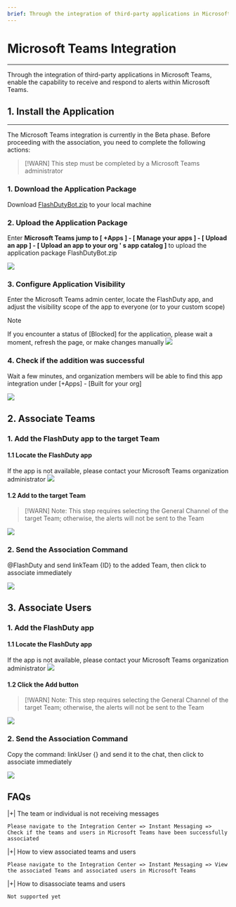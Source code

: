 ```yaml
---
brief: Through the integration of third-party applications in Microsoft Teams, enable the capability to receive and respond to alerts within Microsoft Teams
---
```


# Microsoft Teams Integration

---

Through the integration of third-party applications in Microsoft Teams, enable the capability to receive and respond to alerts within Microsoft Teams.
## 1. Install the Application
---

The Microsoft Teams integration is currently in the Beta phase. Before proceeding with the association, you need to complete the following actions:

> [!WARN]
> This step must be completed by a Microsoft Teams administrator

### 1. Download the Application Package
Download [FlashDutyBot.zip](https://fcpub-1301667576.cos.ap-nanjing.myqcloud.com/flashduty/integration/microsoft-teams/FlashDutyBot.zip) to your local machine

### 2. Upload the Application Package
Enter **Microsoft Teams jump to [ +Apps ] - [ Manage your apps ] - [ Upload an app ] - [ Upload an app to your org ' s app catalog ]** to upload the application package FlashDutyBot.zip


![](https://fcdoc.github.io/img/4H1BjgL-F76QJ7e_BvGHE9JSdClYYtFcqgibEjjaeeM.avif)

### 3. Configure Application Visibility
Enter the Microsoft Teams admin center, locate the FlashDuty app, and adjust the visibility scope of the app to everyone (or to your custom scope)

> [!NOTE]
> If you encounter a status of [Blocked] for the application, please wait a moment, refresh the page, or make changes manually
![](https://fcdoc.github.io/img/jNLXwWgaj5dxyxxgtyWjdSjJIF4XJpq1x4cBSQ4eAb4.avif)

### 4. Check if the addition was successful
Wait a few minutes, and organization members will be able to find this app integration under [+Apps] - [Built for your org]

![](https://fcdoc.github.io/img/mDDLIqPv8lNm_zqQrh9qHQZc3SCtgyARuN5wDaODyEs.avif)

## 2. Associate Teams

### 1. Add the FlashDuty app to the target Team

#### 1.1 Locate the FlashDuty app
If the app is not available, please contact your Microsoft Teams organization administrator
![](https://fcdoc.github.io/img/mDDLIqPv8lNm_zqQrh9qHQZc3SCtgyARuN5wDaODyEs.avif)

#### 1.2 Add to the target Team
> [!WARN]
> Note: This step requires selecting the General Channel of the target Team; otherwise, the alerts will not be sent to the Team

![](https://fcdoc.github.io/img/yGkKFnJa_bt0FwUNfYNz_HoaDD7RbQUnrm2vuSGceW0.avif)

### 2. Send the Association Command
@FlashDuty and send linkTeam {ID} to the added Team, then click to associate immediately

![](https://fcdoc.github.io/img/3ncB4ZFRKrXfiFI9mY1_dWgRQSlaiFWdjYLozZtc5t8.avif)

## 3. Associate Users

### 1. Add the FlashDuty app

#### 1.1 Locate the FlashDuty app
If the app is not available, please contact your Microsoft Teams organization administrator
![](https://fcdoc.github.io/img/mDDLIqPv8lNm_zqQrh9qHQZc3SCtgyARuN5wDaODyEs.avif)

#### 1.2 Click the Add button
> [!WARN]
> Note: This step requires selecting the General Channel of the target Team; otherwise, the alerts will not be sent to the Team

![](https://fcdoc.github.io/img/BxbYezkSRzMseDCvtFvLuNCVzAj5TUTOexiKGkSpo04.avif)

### 2. Send the Association Command
Copy the command: linkUser {} and send it to the chat, then click to associate immediately

![](https://fcdoc.github.io/img/cpsWE8YB5hTfUdPnNl4x6T8p7uq40Ew_6763QVKxIqU.avif)

## FAQs

|+| The team or individual is not receiving messages

    Please navigate to the Integration Center => Instant Messaging => Check if the teams and users in Microsoft Teams have been successfully associated


|+| How to view associated teams and users

    Please navigate to the Integration Center => Instant Messaging => View the associated Teams and associated users in Microsoft Teams


|+| How to disassociate teams and users

    Not supported yet